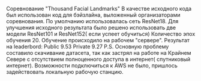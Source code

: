 Соревнование "Thousand Facial Landmarks"
В качестве исходного кода был использован код для бэйзлайна, выложенный организаторами соревнования.
По умолчанию использовалась сеть ResNet18.
Для улучшения исходного результата было решено использовать две модели ResNet101 и ResNet152( если успеет обучиться)
Количество эпох обучения 20.
Обучение происходило на рабочем "сервере".
Результат на leaderbord:
Public 9.53 Private 9.27
P.S. Основную проблему составило скачивание датасета, так как застрял на работе на Крайнем Севере с отсутствием полноценного доступа в интернет( спутниковый интернет). Возможности подключиться к AWS не было, пришлось задействовать локальную рабочую станцию. 
